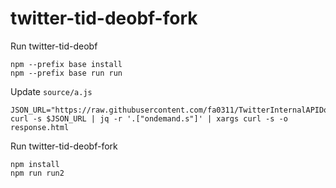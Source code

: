 # twitter-tid-deobf-fork

Run twitter-tid-deobf

```shell
npm --prefix base install
npm --prefix base run run
```

Update `source/a.js`

```shell
JSON_URL="https://raw.githubusercontent.com/fa0311/TwitterInternalAPIDocument/refs/heads/master/docs/json/ScriptLoadJson.json"
curl -s $JSON_URL | jq -r '.["ondemand.s"]' | xargs curl -s -o response.html
```

Run twitter-tid-deobf-fork

```shell
npm install
npm run run2
```
